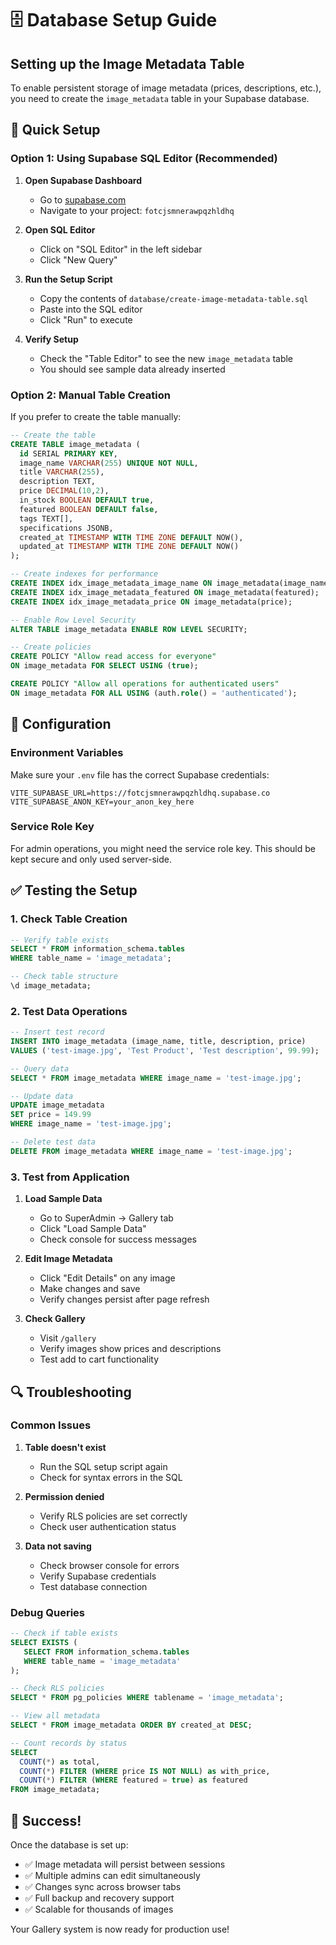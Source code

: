 # 🗄️ Database Setup Guide

## Setting up the Image Metadata Table

To enable persistent storage of image metadata (prices, descriptions, etc.), you need to create the `image_metadata` table in your Supabase database.

## 🚀 Quick Setup

### Option 1: Using Supabase SQL Editor (Recommended)

1. **Open Supabase Dashboard**
   - Go to [supabase.com](https://supabase.com)
   - Navigate to your project: `fotcjsmnerawpqzhldhq`

2. **Open SQL Editor**
   - Click on "SQL Editor" in the left sidebar
   - Click "New Query"

3. **Run the Setup Script**
   - Copy the contents of `database/create-image-metadata-table.sql`
   - Paste into the SQL editor
   - Click "Run" to execute

4. **Verify Setup**
   - Check the "Table Editor" to see the new `image_metadata` table
   - You should see sample data already inserted

### Option 2: Manual Table Creation

If you prefer to create the table manually:

```sql
-- Create the table
CREATE TABLE image_metadata (
  id SERIAL PRIMARY KEY,
  image_name VARCHAR(255) UNIQUE NOT NULL,
  title VARCHAR(255),
  description TEXT,
  price DECIMAL(10,2),
  in_stock BOOLEAN DEFAULT true,
  featured BOOLEAN DEFAULT false,
  tags TEXT[],
  specifications JSONB,
  created_at TIMESTAMP WITH TIME ZONE DEFAULT NOW(),
  updated_at TIMESTAMP WITH TIME ZONE DEFAULT NOW()
);

-- Create indexes for performance
CREATE INDEX idx_image_metadata_image_name ON image_metadata(image_name);
CREATE INDEX idx_image_metadata_featured ON image_metadata(featured);
CREATE INDEX idx_image_metadata_price ON image_metadata(price);

-- Enable Row Level Security
ALTER TABLE image_metadata ENABLE ROW LEVEL SECURITY;

-- Create policies
CREATE POLICY "Allow read access for everyone" 
ON image_metadata FOR SELECT USING (true);

CREATE POLICY "Allow all operations for authenticated users" 
ON image_metadata FOR ALL USING (auth.role() = 'authenticated');
```

## 🔧 Configuration

### Environment Variables

Make sure your `.env` file has the correct Supabase credentials:

```env
VITE_SUPABASE_URL=https://fotcjsmnerawpqzhldhq.supabase.co
VITE_SUPABASE_ANON_KEY=your_anon_key_here
```

### Service Role Key

For admin operations, you might need the service role key. This should be kept secure and only used server-side.

## ✅ Testing the Setup

### 1. Check Table Creation
```sql
-- Verify table exists
SELECT * FROM information_schema.tables 
WHERE table_name = 'image_metadata';

-- Check table structure
\d image_metadata;
```

### 2. Test Data Operations
```sql
-- Insert test record
INSERT INTO image_metadata (image_name, title, description, price) 
VALUES ('test-image.jpg', 'Test Product', 'Test description', 99.99);

-- Query data
SELECT * FROM image_metadata WHERE image_name = 'test-image.jpg';

-- Update data
UPDATE image_metadata 
SET price = 149.99 
WHERE image_name = 'test-image.jpg';

-- Delete test data
DELETE FROM image_metadata WHERE image_name = 'test-image.jpg';
```

### 3. Test from Application

1. **Load Sample Data**
   - Go to SuperAdmin → Gallery tab
   - Click "Load Sample Data"
   - Check console for success messages

2. **Edit Image Metadata**
   - Click "Edit Details" on any image
   - Make changes and save
   - Verify changes persist after page refresh

3. **Check Gallery**
   - Visit `/gallery`
   - Verify images show prices and descriptions
   - Test add to cart functionality

## 🔍 Troubleshooting

### Common Issues

1. **Table doesn't exist**
   - Run the SQL setup script again
   - Check for syntax errors in the SQL

2. **Permission denied**
   - Verify RLS policies are set correctly
   - Check user authentication status

3. **Data not saving**
   - Check browser console for errors
   - Verify Supabase credentials
   - Test database connection

### Debug Queries

```sql
-- Check if table exists
SELECT EXISTS (
   SELECT FROM information_schema.tables 
   WHERE table_name = 'image_metadata'
);

-- Check RLS policies
SELECT * FROM pg_policies WHERE tablename = 'image_metadata';

-- View all metadata
SELECT * FROM image_metadata ORDER BY created_at DESC;

-- Count records by status
SELECT 
  COUNT(*) as total,
  COUNT(*) FILTER (WHERE price IS NOT NULL) as with_price,
  COUNT(*) FILTER (WHERE featured = true) as featured
FROM image_metadata;
```

## 🎉 Success!

Once the database is set up:
- ✅ Image metadata will persist between sessions
- ✅ Multiple admins can edit simultaneously
- ✅ Changes sync across browser tabs
- ✅ Full backup and recovery support
- ✅ Scalable for thousands of images

Your Gallery system is now ready for production use!

